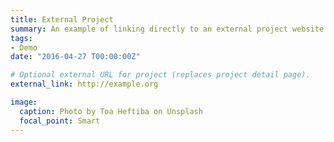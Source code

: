 ```yaml
---
title: External Project
summary: An example of linking directly to an external project website using `external_link`.
tags:
- Demo
date: "2016-04-27 T00:00:00Z"

# Optional external URL for project (replaces project detail page).
external_link: http://example.org

image:
  caption: Photo by Toa Heftiba on Unsplash
  focal_point: Smart
---
```

